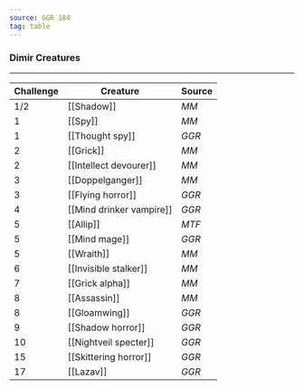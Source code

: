 ```yaml
---
source: GGR 184
tag: table
---
```


### Dimir Creatures
---
|Challenge|Creature|Source|
|----|----------|----|
|1/2|[[Shadow]]|_MM_|
|1|[[Spy]]|_MM_|
|1|[[Thought spy]]|_GGR_|
|2|[[Grick]]|_MM_|
|2|[[Intellect devourer]]|_MM_|
|3|[[Doppelganger]]|_MM_|
|3|[[Flying horror]]|_GGR_|
|4|[[Mind drinker vampire]]|_GGR_|
|5|[[Allip]]|_MTF_|
|5|[[Mind mage]]|_GGR_|
|5|[[Wraith]]|_MM_|
|6|[[Invisible stalker]]|_MM_|
|7|[[Grick alpha]]|_MM_|
|8|[[Assassin]]|_MM_|
|8|[[Gloamwing]]|_GGR_|
|9|[[Shadow horror]]|_GGR_|
|10|[[Nightveil specter]]|_GGR_|
|15|[[Skittering horror]]|_GGR_|
|17|[[Lazav]]|_GGR_|
